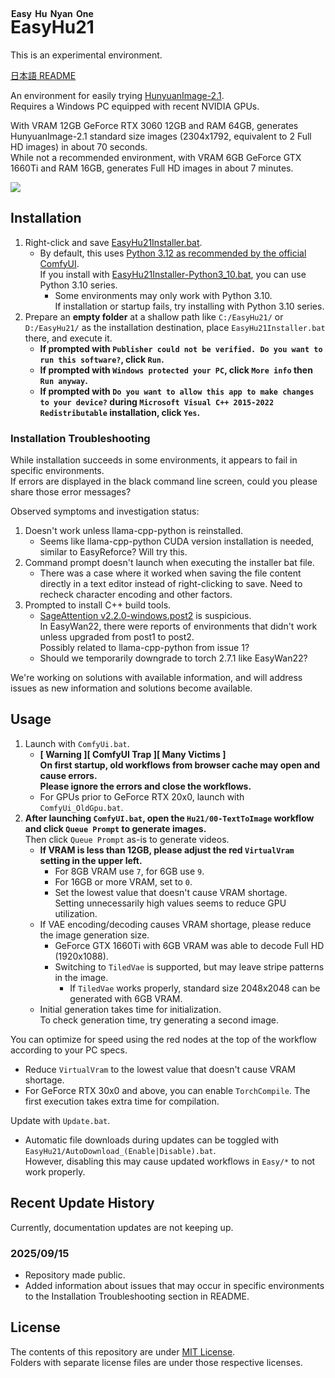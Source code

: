 ﻿<!-- Ruby for English is Easy Hu Nyan One -->
# <ruby>EasyHu21<rt>Easy Hu Nyan One</rt></ruby>

This is an experimental environment.

[日本語 README](README.md)

An environment for easily trying [HunyuanImage-2.1](https://github.com/Tencent-Hunyuan/HunyuanImage-2.1).  
Requires a Windows PC equipped with recent NVIDIA GPUs.

With VRAM 12GB GeForce RTX 3060 12GB and RAM 64GB, generates HunyuanImage-2.1 standard size images (2304x1792, equivalent to 2 Full HD images) in about 70 seconds.  
While not a recommended environment, with VRAM 6GB GeForce GTX 1660Ti and RAM 16GB, generates Full HD images in about 7 minutes.

![](https://raw.githubusercontent.com/wiki/Zuntan03/EasyHu21/log/2509/GeforceGtx1660Ti.webp)

## Installation

1. Right-click and save [EasyHu21Installer.bat](https://github.com/Zuntan03/EasyHu21/raw/main/EasyHu21/EasyHu21Installer.bat?ver=0).
	- By default, this uses [Python 3.12 as recommended by the official ComfyUI](https://github.com/comfyanonymous/ComfyUI#manual-install-windows-linux).  
	If you install with [EasyHu21Installer-Python3_10.bat](https://github.com/Zuntan03/EasyHu21/raw/main/EasyHu21/EasyHu21Installer-Python3_10.bat?ver=0), you can use Python 3.10 series.
		- Some environments may only work with Python 3.10.  
		If installation or startup fails, try installing with Python 3.10 series.
2. Prepare an **empty folder** at a shallow path like `C:/EasyHu21/` or `D:/EasyHu21/` as the installation destination, place `EasyHu21Installer.bat` there, and execute it.
	- **If prompted with `Publisher could not be verified. Do you want to run this software?`, click `Run`.**
	- **If prompted with `Windows protected your PC`, click `More info` then `Run anyway`.**
	- **If prompted with `Do you want to allow this app to make changes to your device?` during `Microsoft Visual C++ 2015-2022 Redistributable` installation, click `Yes`.**
	<!-- - **A [Civitai](https://civitai.com/) API key is required to download necessary files, so please enter it following the on-screen instructions and [online tutorials](https://www.google.com/search?q=civitai+api+key).** -->

### Installation Troubleshooting

While installation succeeds in some environments, it appears to fail in specific environments.  
If errors are displayed in the black command line screen, could you please share those error messages?

Observed symptoms and investigation status:

1. Doesn't work unless llama-cpp-python is reinstalled.
	- Seems like llama-cpp-python CUDA version installation is needed, similar to EasyReforce? Will try this.
2. Command prompt doesn't launch when executing the installer bat file.
	- There was a case where it worked when saving the file content directly in a text editor instead of right-clicking to save. Need to recheck character encoding and other factors.
3. Prompted to install C++ build tools.
	- [SageAttention v2.2.0-windows.post2](https://github.com/woct0rdho/SageAttention/releases/tag/v2.2.0-windows.post2) is suspicious.  
	In EasyWan22, there were reports of environments that didn't work unless upgraded from post1 to post2.  
	Possibly related to llama-cpp-python from issue 1?
	- Should we temporarily downgrade to torch 2.7.1 like EasyWan22?

We're working on solutions with available information, and will address issues as new information and solutions become available.

## Usage

1. Launch with `ComfyUi.bat`.
	- **[ Warning ][ ComfyUI Trap ][ Many Victims ]  
	On first startup, old workflows from browser cache may open and cause errors.  
	Please ignore the errors and close the workflows.**
	- For GPUs prior to GeForce RTX 20x0, launch with `ComfyUi_OldGpu.bat`.
2. **After launching `ComfyUI.bat`, open the `Hu21/00-TextToImage` workflow and click `Queue Prompt` to generate images.**  
Then click `Queue Prompt` as-is to generate videos.
	- **If VRAM is less than 12GB, please adjust the red `VirtualVram` setting in the upper left.**
		- For 8GB VRAM use `7`, for 6GB use `9`.
		- For 16GB or more VRAM, set to `0`.
		- Set the lowest value that doesn't cause VRAM shortage.  
		Setting unnecessarily high values seems to reduce GPU utilization.
	- If VAE encoding/decoding causes VRAM shortage, please reduce the image generation size.  
		- GeForce GTX 1660Ti with 6GB VRAM was able to decode Full HD (1920x1088).
		- Switching to `TiledVae` is supported, but may leave stripe patterns in the image.
			- If `TiledVae` works properly, standard size 2048x2048 can be generated with 6GB VRAM.
	- Initial generation takes time for initialization.  
	To check generation time, try generating a second image.

You can optimize for speed using the red nodes at the top of the workflow according to your PC specs.
- Reduce `VirtualVram` to the lowest value that doesn't cause VRAM shortage.
- For GeForce RTX 30x0 and above, you can enable `TorchCompile`. The first execution takes extra time for compilation.

Update with `Update.bat`.
- Automatic file downloads during updates can be toggled with `EasyHu21/AutoDownload_(Enable|Disable).bat`.  
	However, disabling this may cause updated workflows in `Easy/*` to not work properly.

## Recent Update History

<!-- [Update History](https://github.com/Zuntan03/EasyHu21/wiki/ChangeLog) -->

<!--
README.md を英訳して README_en.md を更新します。更新履歴をよく更新します。EasyHu21/wiki/ へのリンクは変更禁止。「ドキュメント」内は変更禁止。
-->

Currently, documentation updates are not keeping up.

### 2025/09/15

- Repository made public.
- Added information about issues that may occur in specific environments to the Installation Troubleshooting section in README.

## License

The contents of this repository are under [MIT License](./LICENSE.txt).  
Folders with separate license files are under those respective licenses.